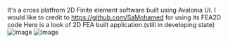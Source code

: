 It's a cross platfrom 2D Finite element software built using Avalonia UI.
I would like to credit to https://github.com/SaMohamed for using its FEA2D code
Here is a look of 2D FEA built application.(still in developing state)  
![image](https://github.com/AkhileshAviyaan/APG_FEA2D/assets/149259740/3f54affb-8e63-4f09-a2c5-992b863b740f)
![image](https://github.com/AkhileshAviyaan/APG_FEA2D/assets/149259740/0f3ab443-48bc-44fa-9a47-8b32736a5de2)

